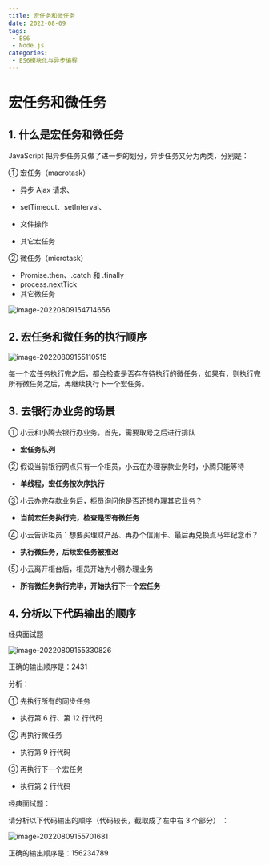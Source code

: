 ```yaml
---
title: 宏任务和微任务
date: 2022-08-09
tags:
 - ES6
 - Node.js
categories: 
 - ES6模块化与异步编程
---
```


# 宏任务和微任务

## **1. 什么是宏任务和微任务**

JavaScript 把异步任务又做了进一步的划分，异步任务又分为两类，分别是：

① 宏任务（macrotask） 

- 异步 Ajax 请求、
- setTimeout、setInterval、 
- 文件操作

- 其它宏任务

② 微任务（microtask） 

- Promise.then、.catch 和 .finally
- process.nextTick
- 其它微任务

![image-20220809154714656](https://img-blog.csdnimg.cn/5c982d45912349a4a66105d63ee383b4.png)

## **2. 宏任务和微任务的执行顺序**

![image-20220809155110515](https://img-blog.csdnimg.cn/31ac7ed119444f5082382e680eb229e6.png)

每一个宏任务执行完之后，都会检查是否存在待执行的微任务，如果有，则执行完所有微任务之后，再继续执行下一个宏任务。



## **3. 去银行办业务的场景**

① 小云和小腾去银行办业务。首先，需要取号之后进行排队

- **宏任务队列**

② 假设当前银行网点只有一个柜员，小云在办理存款业务时，小腾只能等待

- **单线程，宏任务按次序执行**

③ 小云办完存款业务后，柜员询问他是否还想办理其它业务？ 

- **当前宏任务执行完，检查是否有微任务**

④ 小云告诉柜员：想要买理财产品、再办个信用卡、最后再兑换点马年纪念币？

- **执行微任务，后续宏任务被推迟**

⑤ 小云离开柜台后，柜员开始为小腾办理业务

- **所有微任务执行完毕，开始执行下一个宏任务**



## 4. 分析以下代码输出的顺序

经典面试题

![image-20220809155330826](https://img-blog.csdnimg.cn/b43b946be09247278c137509293f1fa4.png)

正确的输出顺序是：2431

分析：

① 先执行所有的同步任务

- 执行第 6 行、第 12 行代码

② 再执行微任务

- 执行第 9 行代码

③ 再执行下一个宏任务

- 执行第 2 行代码



经典面试题：

请分析以下代码输出的顺序（代码较长，截取成了左中右 3 个部分） ：

![image-20220809155701681](https://img-blog.csdnimg.cn/f1e70f354a2e4d9c814e9a2a5b46135e.png)

正确的输出顺序是：156234789